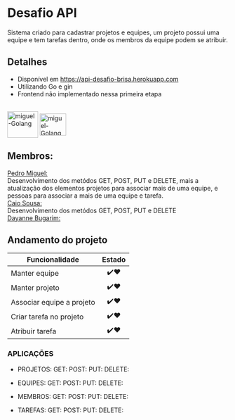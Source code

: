 # Desafio API 

Sistema criado para cadastrar projetos e equipes, um projeto possui uma equipe e tem tarefas dentro, onde os membros
da equipe podem se atribuir.

## Detalhes

- Disponível em https://api-desafio-brisa.herokuapp.com
- Utilizando Go e gin
- Frontend não implementado nessa primeira etapa
<div style="display: inline_block"><br>
<img align="center" alt="miguel-Golang" height="60" width="70" src="https://cdn.jsdelivr.net/gh/devicons/devicon/icons/go/go-original-wordmark.svg" />
<img align="center" alt="miguel-Golang" height="50" width="60" src="https://cdn.jsdelivr.net/gh/devicons/devicon/icons/go/go-original.svg" />
</div>


## Membros:
<div><a href="https://github.com/PedroMiguel7">Pedro Miguel:</a></div> Desenvolvimento dos metódos GET, POST, PUT e DELETE, mais a atualização dos elementos projetos para associar mais de uma equipe, e pessoas para associar a mais de uma equipe e tarefa.
<div><a href="https://github.com/caiosousaf">Caio Sousa:</a></div> Desenvolvimento dos metódos GET, POST, PUT e DELETE
<div><a href="https://github.com/dayannebugarim">Dayanne Bugarim:</a></div>


## Andamento do projeto

| Funcionalidade        | Estado |
| ------------- |:-------------:|
| Manter equipe      | ✔️❤️ |
| Manter projeto      | ✔️❤️ |
| Associar equipe a projeto | ✔️❤️ | 
| Criar tarefa no projeto | ✔️❤️ | 
| Atribuir tarefa | ✔️❤️ | 

### APLICAÇÕES

- PROJETOS:
 GET:
 POST: 
 PUT:
 DELETE:

- EQUIPES:
 GET:
 POST: 
 PUT:
 DELETE:

- MEMBROS:
 GET:
 POST: 
 PUT:
 DELETE:

- TAREFAS:
 GET:
 POST: 
 PUT:
 DELETE:

